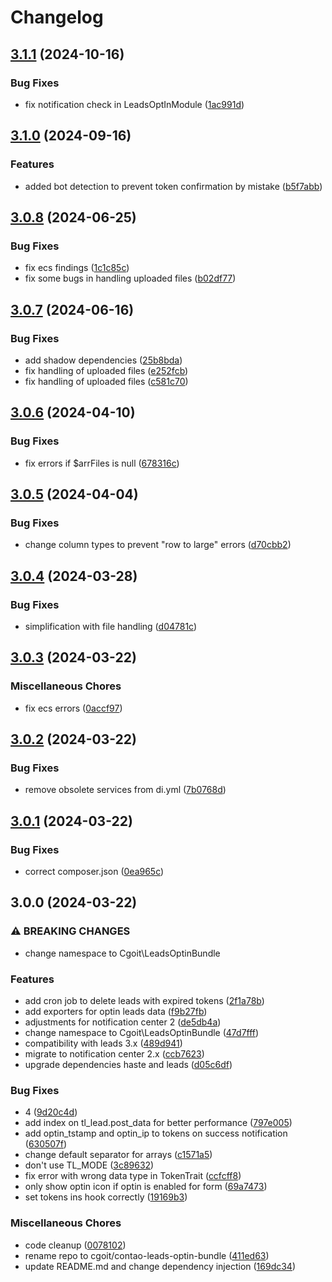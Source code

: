 # Changelog

## [3.1.1](https://github.com/cgoIT/contao-leads-optin-bundle/compare/v3.1.0...v3.1.1) (2024-10-16)


### Bug Fixes

* fix notification check in LeadsOptInModule ([1ac991d](https://github.com/cgoIT/contao-leads-optin-bundle/commit/1ac991d92660b02a5b87c1d8b9c0a9beb92dabc7))

## [3.1.0](https://github.com/cgoIT/contao-leads-optin-bundle/compare/v3.0.8...v3.1.0) (2024-09-16)


### Features

* added bot detection to prevent token confirmation by mistake ([b5f7abb](https://github.com/cgoIT/contao-leads-optin-bundle/commit/b5f7abb85b75cc3efaa452fe7e0e6e3ef491011d))

## [3.0.8](https://github.com/cgoIT/contao-leads-optin-bundle/compare/v3.0.7...v3.0.8) (2024-06-25)


### Bug Fixes

* fix ecs findings ([1c1c85c](https://github.com/cgoIT/contao-leads-optin-bundle/commit/1c1c85cfb66c318a5891e75f0769da5101644af6))
* fix some bugs in handling uploaded files ([b02df77](https://github.com/cgoIT/contao-leads-optin-bundle/commit/b02df7704e667854025de1e9577e47c76e31bd91))

## [3.0.7](https://github.com/cgoIT/contao-leads-optin-bundle/compare/v3.0.6...v3.0.7) (2024-06-16)


### Bug Fixes

* add shadow dependencies ([25b8bda](https://github.com/cgoIT/contao-leads-optin-bundle/commit/25b8bda0641f2971179ecb43364e1540474134a1))
* fix handling of uploaded files ([e252fcb](https://github.com/cgoIT/contao-leads-optin-bundle/commit/e252fcb0243c43934e9f21448aa42aec3d94b6e0))
* fix handling of uploaded files ([c581c70](https://github.com/cgoIT/contao-leads-optin-bundle/commit/c581c70794f02c05612e9f4c2c8ad235452fe370))

## [3.0.6](https://github.com/cgoIT/contao-leads-optin-bundle/compare/v3.0.5...v3.0.6) (2024-04-10)


### Bug Fixes

* fix errors if $arrFiles is null ([678316c](https://github.com/cgoIT/contao-leads-optin-bundle/commit/678316cada121803f08a427bb37ff7b419bb18bd))

## [3.0.5](https://github.com/cgoIT/contao-leads-optin-bundle/compare/v3.0.4...v3.0.5) (2024-04-04)


### Bug Fixes

* change column types to prevent "row to large" errors ([d70cbb2](https://github.com/cgoIT/contao-leads-optin-bundle/commit/d70cbb251179ac61d93e60e8ee58b36a71ff00c0))

## [3.0.4](https://github.com/cgoIT/contao-leads-optin-bundle/compare/v3.0.3...v3.0.4) (2024-03-28)


### Bug Fixes

* simplification with file handling ([d04781c](https://github.com/cgoIT/contao-leads-optin-bundle/commit/d04781c4bd16aaf0349ac0f6989baa8755504052))

## [3.0.3](https://github.com/cgoIT/contao-leads-optin-bundle/compare/v3.0.2...v3.0.3) (2024-03-22)


### Miscellaneous Chores

* fix ecs errors ([0accf97](https://github.com/cgoIT/contao-leads-optin-bundle/commit/0accf970e952aba49750807a19cadf725c068a03))

## [3.0.2](https://github.com/cgoIT/contao-leads-optin-bundle/compare/v3.0.1...v3.0.2) (2024-03-22)


### Bug Fixes

* remove obsolete services from di.yml ([7b0768d](https://github.com/cgoIT/contao-leads-optin-bundle/commit/7b0768d3b5dd6d8802ba81337f31a058ea6efff0))

## [3.0.1](https://github.com/cgoIT/contao-leads-optin-bundle/compare/v3.0.0...v3.0.1) (2024-03-22)


### Bug Fixes

* correct composer.json ([0ea965c](https://github.com/cgoIT/contao-leads-optin-bundle/commit/0ea965c6a1f92e372a2d736ca7ad1b0292f071c3))

## 3.0.0 (2024-03-22)


### ⚠ BREAKING CHANGES

* change namespace to Cgoit\LeadsOptinBundle

### Features

* add cron job to delete leads with expired tokens ([2f1a78b](https://github.com/cgoIT/contao-leads-optin-bundle/commit/2f1a78b682a269542350e80eae4c9d1ae1965911))
* add exporters for optin leads data ([f9b27fb](https://github.com/cgoIT/contao-leads-optin-bundle/commit/f9b27fbb0e48a8a3ee3d33711ee9e9e341602c8e))
* adjustments for notification center 2 ([de5db4a](https://github.com/cgoIT/contao-leads-optin-bundle/commit/de5db4ab504fc85f3cb71eb59d3181e0be8dcec2))
* change namespace to Cgoit\LeadsOptinBundle ([47d7fff](https://github.com/cgoIT/contao-leads-optin-bundle/commit/47d7fff754f21eeeb8b7aa66137a1e6b598166f5))
* compatibility with leads 3.x ([489d941](https://github.com/cgoIT/contao-leads-optin-bundle/commit/489d941f6345127cc35b2b747cd148a68fd2236c))
* migrate to notification center 2.x ([ccb7623](https://github.com/cgoIT/contao-leads-optin-bundle/commit/ccb7623ebacc1840f8a2ebb5704317a3f02b4a7d))
* upgrade dependencies haste and leads ([d05c6df](https://github.com/cgoIT/contao-leads-optin-bundle/commit/d05c6df224c4e0aaf907cfec92820c3cc760619a))


### Bug Fixes

* 4 ([9d20c4d](https://github.com/cgoIT/contao-leads-optin-bundle/commit/9d20c4d2065eec50eb4c8084ecaafc1276a084f5))
* add index on tl_lead.post_data for better performance ([797e005](https://github.com/cgoIT/contao-leads-optin-bundle/commit/797e005345d25326c3b28c3538f33ff9be2f26cf))
* add optin_tstamp and optin_ip to tokens on success notification ([630507f](https://github.com/cgoIT/contao-leads-optin-bundle/commit/630507fe418893b6f37a46ca07bc499a86f72868))
* change default separator for arrays ([c1571a5](https://github.com/cgoIT/contao-leads-optin-bundle/commit/c1571a5f3b84d54dcfeed61645ea3d6d1a602524))
* don't use TL_MODE ([3c89632](https://github.com/cgoIT/contao-leads-optin-bundle/commit/3c89632cb9dd8ee230d5b767b9d05d25aecc4a12))
* fix error with wrong data type in TokenTrait ([ccfcff8](https://github.com/cgoIT/contao-leads-optin-bundle/commit/ccfcff8078014b12efecb890759f5f21357d8f6a))
* only show optin icon if optin is enabled for form ([69a7473](https://github.com/cgoIT/contao-leads-optin-bundle/commit/69a7473cc536b06af8c2d086eb5a44bee677597e))
* set tokens ins hook correctly ([19169b3](https://github.com/cgoIT/contao-leads-optin-bundle/commit/19169b3874763edbf67f236f52370ffc005f8fa6))


### Miscellaneous Chores

* code cleanup ([0078102](https://github.com/cgoIT/contao-leads-optin-bundle/commit/00781022d548c3be6b78da772ac262d11e1532ab))
* rename repo to cgoit/contao-leads-optin-bundle ([411ed63](https://github.com/cgoIT/contao-leads-optin-bundle/commit/411ed63d79717341ac6b403d344bc3dbac3b50b0))
* update README.md and change dependency injection ([169dc34](https://github.com/cgoIT/contao-leads-optin-bundle/commit/169dc34288753b74581d43b17596b7d7d10fcfd3))
